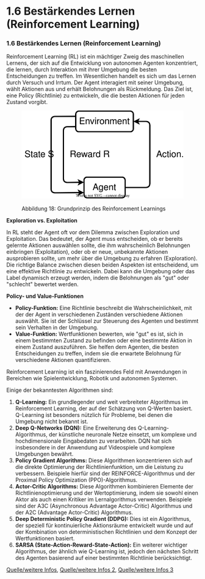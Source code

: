 # 1.6 Bestärkendes Lernen (Reinforcement Learning)

### 1.6 Bestärkendes **Lernen (Reinforcement Learning)**

Reinforcement Learning (RL) ist ein mächtiger Zweig des maschinellen Lernens, der sich auf die Entwicklung von autonomen Agenten konzentriert, die lernen, durch Interaktion mit ihrer Umgebung die besten Entscheidungen zu treffen. Im Wesentlichen handelt es sich um das Lernen durch Versuch und Irrtum. Der Agent interagiert mit seiner Umgebung, wählt Aktionen aus und erhält Belohnungen als Rückmeldung. Das Ziel ist, eine Policy (Richtlinie) zu entwickeln, die die besten Aktionen für jeden Zustand vorgibt.

<figure><img src="../.gitbook/assets/Reinforcement_Learning.svg" alt=""><figcaption><p>Abbildung 18: Grundprinzip des Reinforcement Learnings</p></figcaption></figure>

**Exploration vs. Exploitation**

In RL steht der Agent oft vor dem Dilemma zwischen Exploration und Exploitation. Das bedeutet, der Agent muss entscheiden, ob er bereits gelernte Aktionen auswählen sollte, die ihm wahrscheinlich Belohnungen einbringen (Exploitation), oder ob er neue, unbekannte Aktionen ausprobieren sollte, um mehr über die Umgebung zu erfahren (Exploration). Die richtige Balance zwischen diesen beiden Aspekten ist entscheidend, um eine effektive Richtlinie zu entwickeln. Dabei kann die Umgebung oder das Label dynamisch erzeugt werden, indem die Belohnungen als "gut" oder "schlecht" bewertet werden.

**Policy- und Value-Funktionen**

* **Policy-Funktion:** Eine Richtlinie beschreibt die Wahrscheinlichkeit, mit der der Agent in verschiedenen Zuständen verschiedene Aktionen auswählt. Sie ist der Schlüssel zur Steuerung des Agenten und bestimmt sein Verhalten in der Umgebung.
* **Value-Funktion:** Wertfunktionen bewerten, wie "gut" es ist, sich in einem bestimmten Zustand zu befinden oder eine bestimmte Aktion in einem Zustand auszuführen. Sie helfen dem Agenten, die besten Entscheidungen zu treffen, indem sie die erwartete Belohnung für verschiedene Aktionen quantifizieren.

Reinforcement Learning ist ein faszinierendes Feld mit Anwendungen in Bereichen wie Spielentwicklung, Robotik und autonomen Systemen.

Einige der bekanntesten Algorithmen sind:

1. **Q-Learning:** Ein grundlegender und weit verbreiteter Algorithmus im Reinforcement Learning, der auf der Schätzung von Q-Werten basiert. Q-Learning ist besonders nützlich für Probleme, bei denen die Umgebung nicht bekannt ist.
2. **Deep Q-Networks (DQN):** Eine Erweiterung des Q-Learning-Algorithmus, der künstliche neuronale Netze einsetzt, um komplexe und hochdimensionale Eingabedaten zu verarbeiten. DQN hat sich insbesondere in der Anwendung auf Videospiele und komplexe Umgebungen bewährt.
3. **Policy Gradient Algorithms:** Diese Algorithmen konzentrieren sich auf die direkte Optimierung der Richtlinienfunktion, um die Leistung zu verbessern. Beispiele hierfür sind der REINFORCE-Algorithmus und der Proximal Policy Optimization (PPO)-Algorithmus.
4. **Actor-Critic Algorithms:** Diese Algorithmen kombinieren Elemente der Richtlinienoptimierung und der Wertoptimierung, indem sie sowohl einen Aktor als auch einen Kritiker im Lernalgorithmus verwenden. Beispiele sind der A3C (Asynchronous Advantage Actor-Critic) Algorithmus und der A2C (Advantage Actor-Critic) Algorithmus.
5. **Deep Deterministic Policy Gradient (DDPG):** Dies ist ein Algorithmus, der speziell für kontinuierliche Aktionsräume entwickelt wurde und auf der Kombination von deterministischen Richtlinien und dem Konzept der Wertfunktionen basiert.
6. **SARSA (State-Action-Reward-State-Action):** Ein weiterer wichtiger Algorithmus, der ähnlich wie Q-Learning ist, jedoch den nächsten Schritt des Agenten basierend auf einer bestimmten Richtlinie berücksichtigt.

[Quelle/weitere Infos](https://aws.amazon.com/de/what-is/reinforcement-learning/), [Quelle/weitere Infos 2](https://www.geeksforgeeks.org/what-is-reinforcement-learning/), [Quelle/weitere Infos 3](https://towardsdatascience.com/reinforcement-learning-101-e24b50e1d292)
